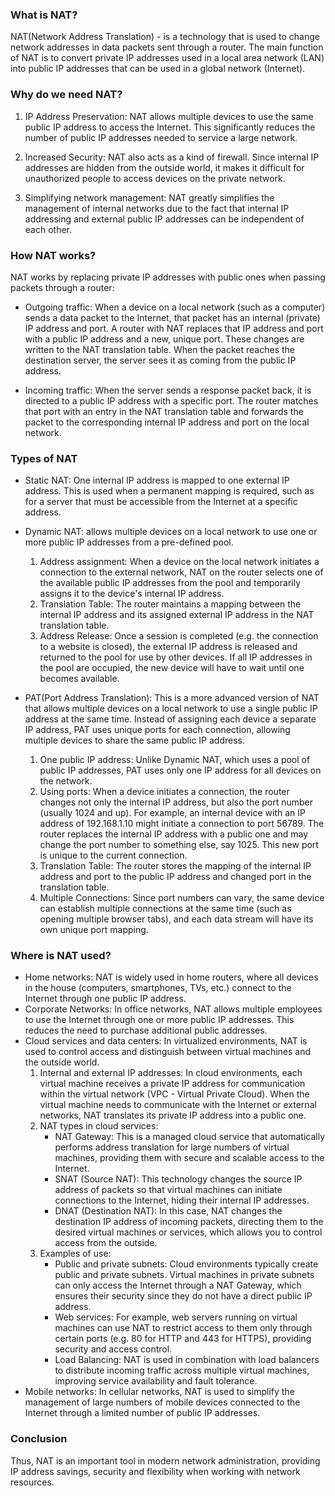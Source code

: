 ### What is NAT?

NAT(Network Address Translation) - is a technology that is used to change network addresses in data packets sent through a router.
The main function of NAT is to convert private IP addresses used in a local area network (LAN) into public IP addresses 
that can be used in a global network (Internet).

### Why do we need NAT?

1. IP Address Preservation:  NAT allows multiple devices to use the same public IP address to access the Internet. 
This significantly reduces the number of public IP addresses needed to service a large network.

2. Increased Security: NAT also acts as a kind of firewall. Since internal IP addresses are hidden from the outside world,
 it makes it difficult for unauthorized people to access devices on the private network.

3. Simplifying network management: NAT greatly simplifies the management of internal networks due to the fact that internal IP addressing and external public IP addresses can be independent of each other.

### How NAT works?

NAT works by replacing private IP addresses with public ones when passing packets through a router:

- Outgoing traffic: When a device on a local network (such as a computer) sends a data packet to the Internet, that packet has an internal (private) IP address and port.
A router with NAT replaces that IP address and port with a public IP address and a new, unique port. These changes are written to the NAT translation table.
When the packet reaches the destination server, the server sees it as coming from the public IP address.

- Incoming traffic: When the server sends a response packet back, it is directed to a public IP address with a specific port.
The router matches that port with an entry in the NAT translation table and forwards the packet to the corresponding internal IP address and port on the local network.

### Types of NAT

- Static NAT: One internal IP address is mapped to one external IP address. This is used when a permanent mapping is required, such as for a server that must be accessible from the Internet at a specific address.

- Dynamic NAT: allows multiple devices on a local network to use one or more public IP addresses from a pre-defined pool.
  1. Address assignment: When a device on the local network initiates a connection to the external network, NAT on the router selects one of the available public IP addresses from the pool and temporarily assigns it to the device's internal IP address.
  2. Translation Table: The router maintains a mapping between the internal IP address and its assigned external IP address in the NAT translation table.
  3. Address Release: Once a session is completed (e.g. the connection to a website is closed), the external IP address is released and returned to the pool for use by other devices. If all IP addresses in the pool are occupied, the new device will have to wait until one becomes available.

- PAT(Port Address Translation): This is a more advanced version of NAT that allows multiple devices on a local network to use a single public IP address at the same time. Instead of assigning each device a separate IP address, PAT uses unique ports for each connection, allowing multiple devices to share the same public IP address.
  1.  One public IP address: Unlike Dynamic NAT, which uses a pool of public IP addresses, PAT uses only one IP address for all devices on the network.
  2.  Using ports: When a device initiates a connection, the router changes not only the internal IP address, but also the port number (usually 1024 and up). For example, an internal device with an IP address of 192.168.1.10 might initiate a connection to port 56789.
     The router replaces the internal IP address with a public one and may change the port number to something else, say 1025. This new port is unique to the current connection.
  3. Translation Table: The router stores the mapping of the internal IP address and port to the public IP address and changed port in the translation table.
  4. Multiple Connections: Since port numbers can vary, the same device can establish multiple connections at the same time (such as opening multiple browser tabs), and each data stream will have its own unique port mapping.

### Where is NAT used?

- Home networks: NAT is widely used in home routers, where all devices in the house (computers, smartphones, TVs, etc.) connect to the Internet through one public IP address.
- Corporate Networks: In office networks, NAT allows multiple employees to use the Internet through one or more public IP addresses. This reduces the need to purchase additional public addresses.
- Cloud services and data centers: In virtualized environments, NAT is used to control access and distinguish between virtual machines and the outside world.
  1. Internal and external IP addresses: In cloud environments, each virtual machine receives a private IP address for communication within the virtual network (VPC - Virtual Private Cloud). When the virtual machine needs to communicate with the Internet or external networks, NAT translates its private IP address into a public one.
  2. NAT types in cloud services:
     - NAT Gateway: This is a managed cloud service that automatically performs address translation for large numbers of virtual machines, providing them with secure and scalable access to the Internet.
     - SNAT (Source NAT): This technology changes the source IP address of packets so that virtual machines can initiate connections to the Internet, hiding their internal IP addresses.
     - DNAT (Destination NAT): In this case, NAT changes the destination IP address of incoming packets, directing them to the desired virtual machines or services, which allows you to control access from the outside.
  3. Examples of use:
     - Public and private subnets: Cloud environments typically create public and private subnets. Virtual machines in private subnets can only access the Internet through a NAT Gateway, which ensures their security since they do not have a direct public IP address.
     - Web services: For example, web servers running on virtual machines can use NAT to restrict access to them only through certain ports (e.g. 80 for HTTP and 443 for HTTPS), providing security and access control.
     - Load Balancing: NAT is used in combination with load balancers to distribute incoming traffic across multiple virtual machines, improving service availability and fault tolerance.
- Mobile networks: In cellular networks, NAT is used to simplify the management of large numbers of mobile devices connected to the Internet through a limited number of public IP addresses.

### Conclusion

Thus, NAT is an important tool in modern network administration, providing IP address savings, security and flexibility when working with network resources.
